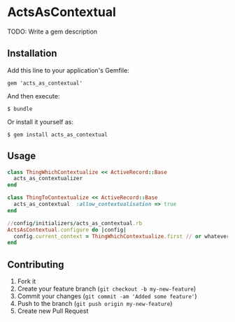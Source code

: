 # ActsAsContextual

TODO: Write a gem description

## Installation

Add this line to your application's Gemfile:

    gem 'acts_as_contextual'

And then execute:

    $ bundle

Or install it yourself as:

    $ gem install acts_as_contextual

## Usage
```ruby
class ThingWhichContextualize << ActiveRecord::Base
  acts_as_contextualizer
end

class ThingToContextualize << ActiveRecord::Base
  acts_as_contextual  :allow_contextualisation => true
end

//config/initializers/acts_as_contextual.rb
ActsAsContextual.configure do |config|
  config.current_context = ThingWhichContextualize.first // or whatever you want
end
```
## Contributing

1. Fork it
2. Create your feature branch (`git checkout -b my-new-feature`)
3. Commit your changes (`git commit -am 'Added some feature'`)
4. Push to the branch (`git push origin my-new-feature`)
5. Create new Pull Request
